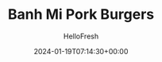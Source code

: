 ---
draft: false # Use this only for setting draft status
hidden: false # Use this to hide unwanted recipes
slug: # <post-title>
title: 'Banh Mi Pork Burgers'
description: "Combining fluffy bread with tender meat, tangy pickled veggies, creamy mayo, and fresh herbs, banh mi are one of our all-time favorite sandwiches. Tonight, we’re channeling all those same flavors and textures into some seriously swoon-worthy burgers. We infuse pork patties with citrusy ponzu and aromatic ginger, then pile onto potato buns with a pickled veggie slaw and generous swipe of spicy chili mayo. Add a heap of garlicky potato wedges on the side, then prepare for total taste bud takeover."
image: https://img.hellofresh.com/f_auto,fl_lossy,q_auto,w_1200/hellofresh_s3/image/banh-mi-pork-burgers-13c364a0.jpg
date: 2024-01-19T07:14:30+00:00
author: HelloFresh

tags: []
categories: "main course"
cuisines: "Asian"
allergens: ['Eggs', 'Soy', 'Fish', 'Wheat', 'Milk']

calories: 940
preptime: ['35 minutes', '10 minutes']
cooktime: # 180 = 3 Hours | In minutes
totaltime: PT35M
servings: 2

links:
  - description: "Combining fluffy bread with tender meat, tangy pickled veggies, creamy mayo, and fresh herbs, banh mi are one of our all-time favorite sandwiches. Tonight, we’re channeling all those same flavors and textures into some seriously swoon-worthy burgers. We infuse pork patties with citrusy ponzu and aromatic ginger, then pile onto potato buns with a pickled veggie slaw and generous swipe of spicy chili mayo. Add a heap of garlicky potato wedges on the side, then prepare for total taste bud takeover."
    website: https://www.hellofresh.com/recipes/banh-mi-pork-burgers-601048cb507198105b55111e
    image: https://img.hellofresh.com/f_auto,fl_lossy,q_auto,w_1200/hellofresh_s3/image/banh-mi-pork-burgers-13c364a0.jpg
 
weight: # 1 | You can add weight to some posts to override the default sorting (date descending)

comments: false # Keep False

ingredients: ['12 ounce Yukon Gold Potatoes', '1 unit Persian Cucumber', '3 ounce Carrot', '1 unit Shallot', '1 thumb Ginger', '¼ ounce Cilantro', '1 unit Lime', '10 ounce Ground Pork', '1 teaspoon Sriracha', '2 tablespoon Mayonnaise', '1 teaspoon Garlic Powder', '18 ml Ponzu Sauce', '2 unit Potato Buns', ' Salt', ' Pepper', '2 teaspoon Sugar', '4 teaspoon Vegetable Oil']

instructionTitles: ['Prep', 'Make Slaw', 'Roast Potatoes', 'Make Chili Mayo', 'Form & Cook Patties', 'Assemble Burgers & Serve']
instructions: ['• Adjust rack to top position and preheat oven to 425 degrees. Wash and dry all produce. • Trim and thinly slice cucumber crosswise into rounds. Trim, peel, and grate carrot on the largest holes of a box grater. Roughly chop cilantro. Halve lime. Halve, peel, and thinly slice shallot. Cut potatoes into ½-inch-thick wedges. Peel and mince ginger.', '• In a medium bowl, combine cucumber, carrot, half the cilantro, juice from half the lime, 1 tsp sugar, and as much shallot as you like. (For 4 servings, use juice from whole lime and 2 tsp sugar.) Season with a big pinch of salt and pepper. Set aside to marinate.', '• Toss potatoes on a baking sheet with half the garlic powder (you’ll use the rest later), a large drizzle of oil, salt, and pepper. • Roast on top rack until golden brown and tender, 20-25 minutes.', '• While potatoes roast, in a small bowl, combine mayonnaise with sriracha to taste.', '• In a second medium bowl, combine pork*, ginger, ponzu, remaining cilantro, remaining garlic powder, 1 tsp sugar, and ¼ tsp salt. (For 4 servings, use 2 tsp sugar and ½ tsp salt.) • Form mixture into two patties (four patties for 4), each slightly wider than a burger bun. • Heat a large drizzle of oil in a large pan over medium heat. Add patties and cook until browned and cooked through, 4-7 minutes per side.', '• While patties cook, halve and toast buns. • Spread as much sriracha mayo as you like onto cut sides of top buns. Fill buns with patties and some pickled veggie slaw. Divide burgers between plates; serve with garlic potato wedges and remaining pickled veggie slaw on the side, with any remaining sriracha mayo as a dipper. > TIP: For a deeper flavor, toast in pan used for patties over medium heat.']
---